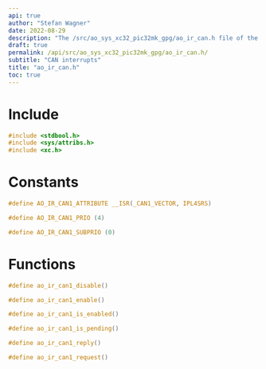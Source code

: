 ```yaml
---
api: true
author: "Stefan Wagner"
date: 2022-08-29
description: "The /src/ao_sys_xc32_pic32mk_gpg/ao_ir_can.h file of the ao real-time operating system."
draft: true
permalink: /api/src/ao_sys_xc32_pic32mk_gpg/ao_ir_can.h/
subtitle: "CAN interrupts"
title: "ao_ir_can.h"
toc: true
---
```


# Include

```c
#include <stdbool.h>
#include <sys/attribs.h>
#include <xc.h>
```

# Constants

```c
#define AO_IR_CAN1_ATTRIBUTE __ISR(_CAN1_VECTOR, IPL4SRS)
```

```c
#define AO_IR_CAN1_PRIO (4)
```

```c
#define AO_IR_CAN1_SUBPRIO (0)
```

# Functions

```c
#define ao_ir_can1_disable()
```

```c
#define ao_ir_can1_enable()
```

```c
#define ao_ir_can1_is_enabled()
```

```c
#define ao_ir_can1_is_pending()
```

```c
#define ao_ir_can1_reply()
```

```c
#define ao_ir_can1_request()
```
